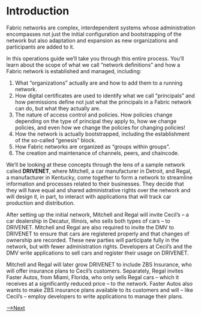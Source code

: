 # Introduction


Fabric networks are complex, interdependent systems whose administration encompasses not just the initial configuration and bootstrapping of the network but also adaptation and expansion as new organizations and participants are added to it.

In this operations guide we’ll take you through this entire process. You’ll learn about the scope of what we call “network definitions” and how a Fabric network is established and managed, including:

1.	What “organizations” actually are and how to add them to a running network.
2.	How digital certificates are used to identify what we call “principals” and how permissions define not just what the principals in a Fabric network can do, but what they actually are.
3.	The nature of access control and policies. How policies change depending on the type of principal they apply to, how we change policies, and even how we change the policies for changing policies!
4.	How the network is actually bootstrapped, including the establishment of the so-called “genesis” block.
5.	How Fabric networks are organized as “groups within groups”.
6.	The creation and maintenance of channels, peers, and chaincode.

We’ll be looking at these concepts through the lens of a sample network called **DRIVENET**, where Mitchell, a car manufacturer in Detroit, and Regal, a manufacturer in Kentucky, come together to form a network to streamline information and processes related to their businesses. They decide that they will have equal and shared administrative rights over the network and will design it, in part, to interact with applications that will track car production and distribution.

After setting up the initial network, Mitchell and Regal will invite Cecil’s – a car dealership in Decatur, Illinois, who sells both types of cars – to DRIVENET. Mitchell and Regal are also required to invite the DMV to DRIVENET to ensure that cars are registered properly and that changes of ownership are recorded. These new parties will participate fully in the network, but with fewer administration rights. Developers at Cecil’s and the DMV write applications to sell cars and register their usage on DRIVENET.

Mitchell and Regal will later grow DRIVENET to include ZBS Insurance, who will offer insurance plans to Cecil’s customers. Separately, Regal invites Faster Autos, from Miami, Florida, who only sells Regal cars – which it receives at a significantly reduced price – to the network. Faster Autos also wants to make ZBS insurance plans available to its customers and will – like Cecil’s – employ developers to write applications to manage their plans.



[-->Next](./TheNetworkDefinition.md)
